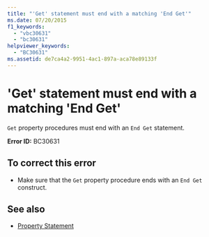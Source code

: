 ```yaml
---
title: "'Get' statement must end with a matching 'End Get'"
ms.date: 07/20/2015
f1_keywords: 
  - "vbc30631"
  - "bc30631"
helpviewer_keywords: 
  - "BC30631"
ms.assetid: de7ca4a2-9951-4ac1-897a-aca78e89133f
---
```

# 'Get' statement must end with a matching 'End Get'
`Get` property procedures must end with an `End Get` statement.  
  
 **Error ID:** BC30631  
  
## To correct this error  
  
- Make sure that the `Get` property procedure ends with an `End Get` construct.  
  
## See also

- [Property Statement](../language-reference/statements/property-statement.md)
